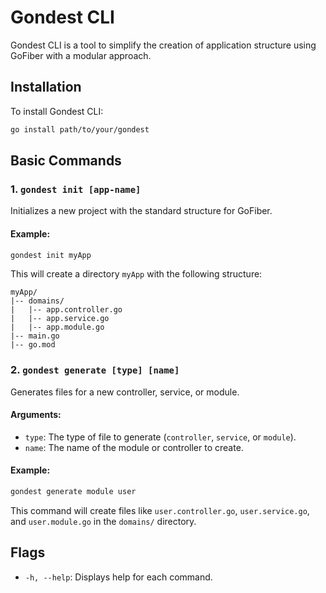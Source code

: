 # Gondest CLI

Gondest CLI is a tool to simplify the creation of application structure using GoFiber with a modular approach.

## Installation

To install Gondest CLI:

```bash
go install path/to/your/gondest
```

## Basic Commands

### 1. `gondest init [app-name]`

Initializes a new project with the standard structure for GoFiber.

#### Example:

```bash
gondest init myApp
```

This will create a directory `myApp` with the following structure:

```
myApp/
|-- domains/
|   |-- app.controller.go
|   |-- app.service.go
|   |-- app.module.go
|-- main.go
|-- go.mod
```

### 2. `gondest generate [type] [name]`

Generates files for a new controller, service, or module.

#### Arguments:

- `type`: The type of file to generate (`controller`, `service`, or `module`).
- `name`: The name of the module or controller to create.

#### Example:

```bash
gondest generate module user
```

This command will create files like `user.controller.go`, `user.service.go`, and `user.module.go` in the `domains/` directory.

## Flags

- `-h, --help`: Displays help for each command.
